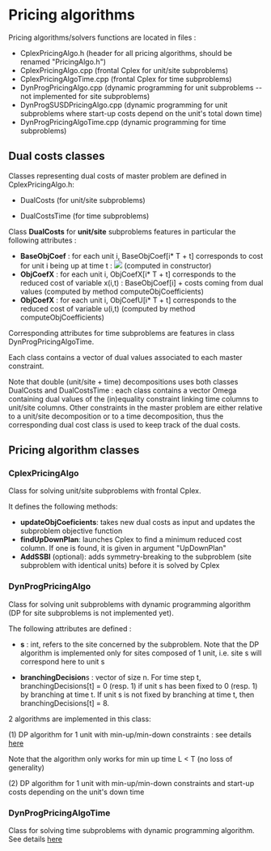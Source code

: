 # Pricing algorithms

Pricing algorithms/solvers functions are located in files :
* CplexPricingAlgo.h (header for all pricing algorithms, should be renamed "PricingAlgo.h")
* CplexPricingAlgo.cpp (frontal Cplex for unit/site subproblems)
* CplexPricingAlgoTime.cpp (frontal Cplex for time subproblems)
* DynProgPricingAlgo.cpp (dynamic programming for unit subproblems -- not implemented for site subproblems)
* DynProgSUSDPricingAlgo.cpp (dynamic programming for unit subproblems where start-up costs depend on the unit's total down time)
* DynProgPricingAlgoTime.cpp (dynamic programming for time subproblems)


## Dual costs classes

Classes representing dual costs of master problem are defined in CplexPricingAlgo.h:

* DualCosts (for unit/site subproblems)

* DualCostsTime (for time subproblems)


Class **DualCosts** for **unit/site** subproblems features in particular the following attributes :

  * **BaseObjCoef** : for each unit i, BaseObjCoef[i* T + t] corresponds to cost for unit i being up at time t : <img src="https://render.githubusercontent.com/render/math?math=c^i_f %2B c_p^i P_{min}^i"> (computed in constructor)
  * **ObjCoefX** : for each unit i, ObjCoefX[i* T + t] corresponds to the reduced cost of variable x(i,t) : BaseObjCoef[i] + costs coming from dual values (computed by method computeObjCoefficients)
  * **ObjCoefX** : for each unit i, ObjCoefU[i* T + t] corresponds to the reduced cost of variable u(i,t) (computed by method computeObjCoefficients)

Corresponding attributes for time subproblems are features in class DynProgPricingAlgoTime.

Each class contains a vector of dual values associated to each master constraint.

Note that double (unit/site + time) decompositions uses both classes DualCosts and DualCostsTime : each class contains a vector Omega containing dual values of the (in)equality constraint linking time columns to unit/site columns. Other constraints in the master problem are either relative to a unit/site decomposition or to a time decomposition, thus the corresponding dual cost class is used to keep track of the dual costs.



## Pricing algorithm classes

### CplexPricingAlgo

Class for solving unit/site subproblems with frontal Cplex. 

It defines the following methods:
  * **updateObjCoeficients**: takes new dual costs as input and updates the subproblem objective function
  * **findUpDownPlan**: launches Cplex to find a minimum reduced cost column. If one is found, it is given in argument "UpDownPlan"
  * **AddSSBI** (optional): adds symmetry-breaking to the subproblem (site subproblem with identical units) before it is solved by Cplex 


### DynProgPricingAlgo

Class for solving unit subproblems with dynamic programming algorithm (DP for site subproblems is not implemented yet). 

The following attributes are defined :

* **s** : int, refers to the site concerned by the subproblem. Note that the DP algorithm is implemented only for sites composed of 1 unit, i.e. site s will correspond here to unit s

* **branchingDecision**s : vector of size n. For time step t, branchingDecisions[t] = 0 (resp. 1) if unit s has been fixed to 0 (resp. 1) by branching at time t. If unit s is not fixed by branching at time t, then branchingDecisions[t] = 8.


2 algorithms are implemented in this class:

   (1) DP algorithm for 1 unit with min-up/min-down constraints : see details [here](dyn_prog_unit.md)
   
   Note that the algorithm only works for min up time L < T (no loss of generality)
   
   (2) DP algorithm for 1 unit with min-up/min-down constraints and start-up costs depending on the unit's down time





### DynProgPricingAlgoTime

Class for solving time subproblems with dynamic programming algorithm.
See details [here](dyn_prog_time.md)
